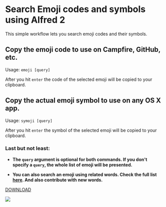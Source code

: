 # Search Emoji codes and symbols using Alfred 2

This simple workflow lets you search emoji codes and their symbols.

## Copy the emoji code to use on Campfire, GitHub, etc.
Usage: `emoji [query]`

After you hit `enter` the code of the selected emoji will be copied to your
clipboard.

## Copy the actual emoji symbol to use on any OS X app.
Usage: `symoji [query]`

After you hit `enter` the symbol of the selected emoji will be copied to your
clipboard.

### Last but not least:

* __The `query` argument is optional for both commands. If you don't specify a `query`,
the whole list of emoji will be presented.__

* __You can also search an emoji using related words. Check the full list
[here][related words link]. And also contribute with new words.__

[DOWNLOAD](http://bit.ly/10Azqx2)

![](http://f.cl.ly/items/3B18383s2O0B2Z0b2g11/Screen%20Shot%202013-12-06%20at%201.06.25%20AM.png)

[related words link]:
https://github.com/carlosgaldino/alfred-emoji-workflow/blob/master/related_words.rb
